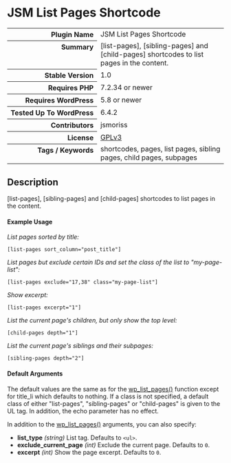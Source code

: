 <h1>JSM List Pages Shortcode</h1>

<table>
<tr><th align="right" valign="top" nowrap>Plugin Name</th><td>JSM List Pages Shortcode</td></tr>
<tr><th align="right" valign="top" nowrap>Summary</th><td>[list-pages], [sibling-pages] and [child-pages] shortcodes to list pages in the content.</td></tr>
<tr><th align="right" valign="top" nowrap>Stable Version</th><td>1.0</td></tr>
<tr><th align="right" valign="top" nowrap>Requires PHP</th><td>7.2.34 or newer</td></tr>
<tr><th align="right" valign="top" nowrap>Requires WordPress</th><td>5.8 or newer</td></tr>
<tr><th align="right" valign="top" nowrap>Tested Up To WordPress</th><td>6.4.2</td></tr>
<tr><th align="right" valign="top" nowrap>Contributors</th><td>jsmoriss</td></tr>
<tr><th align="right" valign="top" nowrap>License</th><td><a href="https://www.gnu.org/licenses/gpl.txt">GPLv3</a></td></tr>
<tr><th align="right" valign="top" nowrap>Tags / Keywords</th><td>shortcodes, pages, list pages, sibling pages, child pages, subpages</td></tr>
</table>

<h2>Description</h2>

<p>[list-pages], [sibling-pages] and [child-pages] shortcodes to list pages in the content.</p>

<h4>Example Usage</h4>

<p><em>List pages sorted by title:</em></p>

<p><code>&#91;list-pages sort_column="post_title"&#93;</code></p>

<p><em>List pages but exclude certain IDs and set the class of the list to "my-page-list":</em></p>

<p><code>&#91;list-pages exclude="17,38" class="my-page-list"&#93;</code></p>

<p><em>Show excerpt:</em></p>

<p><code>&#91;list-pages excerpt="1"&#93;</code></p>

<p><em>List the current page's children, but only show the top level:</em></p>

<p><code>&#91;child-pages depth="1"&#93;</code></p>

<p><em>List the current page's siblings and their subpages:</em></p>

<p><code>&#91;sibling-pages depth="2"&#93;</code></p>

<h4>Default Arguments</h4>

<p>The default values are the same as for the <a href="http://codex.wordpress.org/Template_Tags/wp_list_pages">wp_list_pages()</a> function except for title_li which defaults to nothing.  If a class is not specified, a default class of either "list-pages", "sibling-pages" or "child-pages" is given to the UL tag. In addition, the echo parameter has no effect.</p>

<p>In addition to the <a href="http://codex.wordpress.org/Template_Tags/wp_list_pages">wp_list_pages()</a> arguments, you can also specify:</p>

<ul>
<li><strong>list_type</strong> <em>(string)</em> List tag. Defaults to <code>&lt;ul&gt;</code>.</li>
<li><strong>exclude_current_page</strong> <em>(int)</em> Exclude the current page. Defaults to <code>0</code>.</li>
<li><strong>excerpt</strong> <em>(int)</em> Show the page excerpt. Defaults to <code>0</code>.</li>
</ul>

